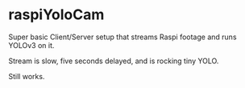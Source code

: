 # raspiYoloCam

Super basic Client/Server setup that streams Raspi footage and runs YOLOv3 on it. 

Stream is slow, five seconds delayed, and is rocking tiny YOLO.

Still works.
